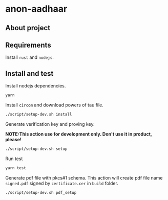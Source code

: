 # anon-aadhaar

## About project

## Requirements 
Install `rust` and `nodejs`.

## Install and test


Install nodejs dependencies. 
```bash
yarn
```

Install `circom` and download powers of tau file. 

```bash 
./script/setup-dev.sh install
```

Generate verification key and proving key.

**NOTE:This action use for development only. Don't use it in product, please!**

```bash
./script/setup-dev.sh setup  
```

Run test 
```bash
yarn test
```

Generate pdf file with pkcs#1 schema. This action will create pdf file name `signed.pdf` signed by `certificate.cer` in `build` folder.

```bash 
./script/setup-dev.sh pdf_setup 
```

